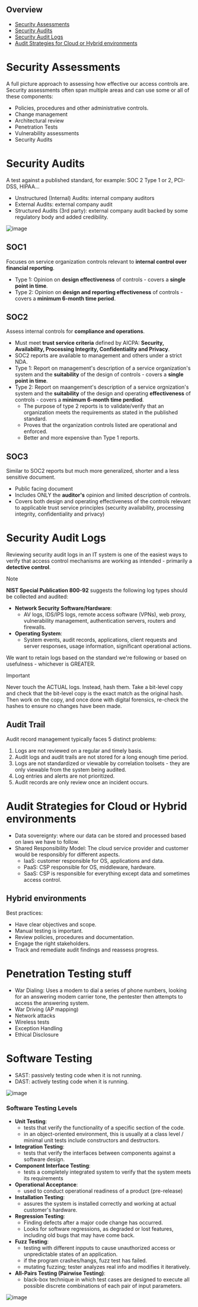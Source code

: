 ## Overview
- [Security Assessments](#security-assessments)
- [Security Audits](#security-audits)
- [Security Audit Logs](#security-audit-logs)
- [Audit Strategies for Cloud or Hybrid environments](#audit-strategies-for-cloud-or-hybrid-environments)

# Security Assessments
A full picture approach to assessing how effective our access controls are. Security assessments often span multiple areas and can use some or all of these components:
- Policies, procedures and other administrative controls.
- Change management
- Architectural review
- Penetration Tests
- Vulnerability assessments
- Security Audits

# Security Audits
A test against a published standard, for example: SOC 2 Type 1 or 2, PCI-DSS, HIPAA...
- Unstructured (Internal) Audits: internal company auditors
- External Audits: external company audit
- Structured Audits (3rd party): external company audit backed by some regulatory body and added credibility.

![image](https://github.com/0xScorpio/Certifications/assets/140411254/aa53b6a7-ffc8-4b47-b1f5-c28a4b25b342)

## SOC1
Focuses on service organization controls relevant to **internal control over financial reporting**.
- Type 1: Opinion on **design effectiveness** of controls - covers a **single point in time**.
- Type 2: Opinion on **design and reporting effectiveness** of controls - covers a **minimum 6-month time period**.

## SOC2
Assess internal controls for **compliance and operations**.
- Must meet **trust service criteria** defined by AICPA: **Security, Availability, Processing Integrity, Confidentiality and Privacy**.
- SOC2 reports are available to management and others under a strict NDA.
- Type 1: Report on management's description of a service organization's system and the **suitability** of the design of controls - covers a **single point in time**.
- Type 2: Report on maangement's description of a service orgnization's system and the **suitability** of the design and operating **effectiveness** of controls - covers a **minimum 6-month time perdiod**.
  - The purpose of type 2 reports is to validate/verify that an organization meets the requirements as stated in the published standard.
  - Proves that the organization controls listed are operational and enforced.
  - Better and more expensive than Type 1 reports.

## SOC3
Similar to SOC2 reports but much more generalized, shorter and a less sensitive document.
- Public facing document
- Includes ONLY the **auditor's** opinion and limited description of controls.
- Covers both design and operating effectiveness of the controls relevant to applicable trust service principles (security availability, processing integrity, confidentiality and privacy)

# Security Audit Logs
Reviewing security audit logs in an IT system is one of the easiest ways to verify that access control mechanisms are working as intended - primarily a **detective control**.
> [!NOTE]
> **NIST Special Publication 800-92** suggests the following log types should be collected and audited:
> - **Network Security Software/Hardware**:
>   - AV logs, IDS/IPS logs, remote access software (VPNs), web proxy, vulnerability management, authentication servers, routers and firewalls.
> - **Operating System**:
>   - System events, audit records, applications, client requests and server responses, usage information, significant operational actions.

We want to retain logs based on the standard we're following or based on usefulness - whichever is GREATER.

> [!IMPORTANT]
> Never touch the ACTUAL logs. Instead, hash them.
> Take a bit-level copy and check that the bit-level copy is the exact match as the original hash.
> Then work on the copy, and once done with digital forensics, re-check the hashes to ensure no changes have been made.

## Audit Trail
Audit record management typically faces 5 distinct problems:
1. Logs are not reviewed on a regular and timely basis.
2. Audit logs and audit trails are not stored for a long enough time period.
3. Logs are not standardized or viewable by correlation toolsets - they are only viewable from the system being audited.
4. Log entries and alerts are not prioritized.
5. Audit records are only review once an incident occurs.

# Audit Strategies for Cloud or Hybrid environments
- Data sovereignty: where our data can be stored and processed based on laws we have to follow.
- Shared Responsibility Model: The cloud service provider and customer would be responsibly for different aspects.
  - IaaS: customer responsible for OS, applications and data.
  - PaaS: CSP responsible for OS, middleware, hardware.
  - SaaS: CSP is responsible for everything except data and sometimes access control.

## Hybrid environments
Best practices:
- Have clear objectives and scope.
- Manual testing is important.
- Review policies, procedures and documentation.
- Engage the right stakeholders.
- Track and remediate audit findings and reassess progress.

# Penetration Testing stuff
- War Dialing: Uses a modem to dial a series of phone numbers, looking for an answering modem carrier tone, the pentester then attempts to access the answering system.
- War Driving (AP mapping)
- Network attacks
- Wireless tests
- Exception Handling
- Ethical Disclosure

# Software Testing
- SAST: passively testing code when it is not running.
- DAST: actively testing code when it is running.

![image](https://github.com/user-attachments/assets/9f5a187b-923f-471f-8c53-f85b42c9b62a)

### Software Testing Levels
- **Unit Testing**:
  - tests that verify the functionality of a specific section of the code.
  - in an object-oriented environment, this is usually at a class level / minimal unit tests include constructors and destructors.
- **Integration Testing**:
  - tests that verify the interfaces between components against a software design.
- **Component Interface Testing**:
  - tests a completely integrated system to verify that the system meets its requirements
- **Operational Acceptance**:
  - used to conduct operational readiness of a product (pre-release)
- **Installation Testing**:
  - assures the system is installed correctly and working at actual customer's hardware.
- **Regression Testing**:
  - Finding defects after a major code change has occurred.
  - Looks for software regressions, as degraded or lost features, including old bugs that may have come back.
- **Fuzz Testing**:
  - testing with different inpputs to cause unauthorized access or unpredictable states of an application.
  - if the program crashes/hangs, fuzz test has failed.
  - mutating fuzzing; tester analyzes real info and modifies it iteratively.
- **All-Pairs Testing (Pairwise Testing)**:
  - black-box technique in which test cases are designed to execute all possible discrete combinations of each pair of input parameters.

![image](https://github.com/user-attachments/assets/96e2cff4-913d-4751-b2d1-6c7bca8c1c80)

 
  

